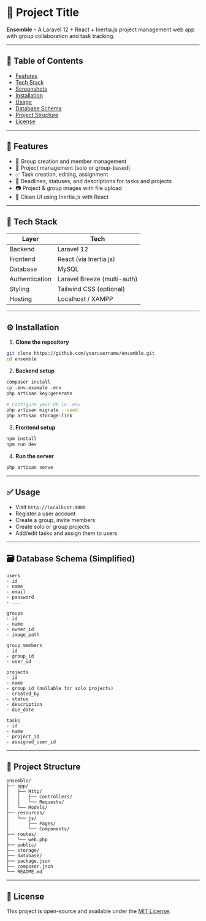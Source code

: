 # 📌 Project Title

**Ensemble** – A Laravel 12 + React + Inertia.js project management web app with group collaboration and task tracking.

---

## 📖 Table of Contents

- [Features](#features)
- [Tech Stack](#tech-stack)
- [Screenshots](#screenshots)
- [Installation](#installation)
- [Usage](#usage)
- [Database Schema](#database-schema)
- [Project Structure](#project-structure)
- [License](#license)

---

## 🚀 Features

- 👥 Group creation and member management  
- 📁 Project management (solo or group-based)  
- ✅ Task creation, editing, assignment  
- 📅 Deadlines, statuses, and descriptions for tasks and projects  
- 📷 Project & group images with file upload  
- 🧠 Clean UI using Inertia.js with React  

---

## 🧰 Tech Stack

| Layer       | Tech                          |
|-------------|-------------------------------|
| Backend     | Laravel 12                    |
| Frontend    | React (via Inertia.js)        |
| Database    | MySQL                         |
| Authentication | Laravel Breeze (multi-auth) |
| Styling     | Tailwind CSS (optional)       |
| Hosting     | Localhost / XAMPP             |

---

## ⚙️ Installation

1. **Clone the repository**
```bash
git clone https://github.com/yourusername/ensemble.git
cd ensemble
```

2. **Backend setup**
```bash
composer install
cp .env.example .env
php artisan key:generate

# Configure your DB in .env
php artisan migrate --seed
php artisan storage:link
```

3. **Frontend setup**
```bash
npm install
npm run dev
```

4. **Run the server**
```bash
php artisan serve
```

---

## ✅ Usage

- Visit `http://localhost:8000`
- Register a user account
- Create a group, invite members
- Create solo or group projects
- Add/edit tasks and assign them to users

---

## 🗃️ Database Schema (Simplified)

```text
users
- id
- name
- email
- password
- ...

groups
- id
- name
- owner_id
- image_path

group_members
- id
- group_id
- user_id

projects
- id
- name
- group_id (nullable for solo projects)
- created_by
- status
- description
- due_date

tasks
- id
- name
- project_id
- assigned_user_id
```

---

## 📁 Project Structure

```
ensemble/
├── app/
│   ├── Http/
│   │   ├── Controllers/
│   │   └── Requests/
│   └── Models/
├── resources/
│   └── js/
│       ├── Pages/
│       └── Components/
├── routes/
│   └── web.php
├── public/
├── storage/
├── database/
├── package.json
├── composer.json
└── README.md
```

---

## 📄 License

This project is open-source and available under the [MIT License](LICENSE).
